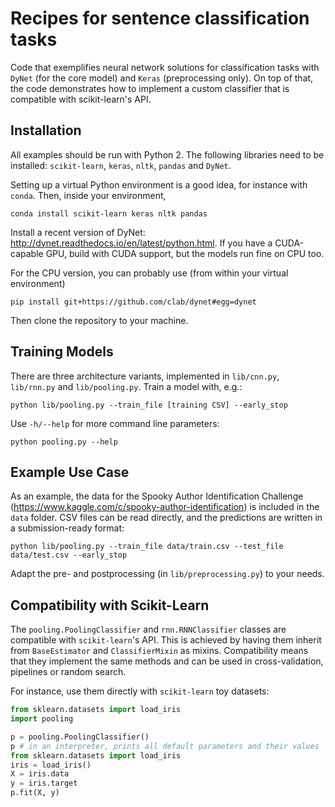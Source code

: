 # Recipes for sentence classification tasks

Code that exemplifies neural network solutions for classification tasks with `DyNet` (for the core model) and `Keras` (preprocessing only). On top of that, the code demonstrates how to implement a custom classifier that is compatible with scikit-learn's API.

## Installation

All examples should be run with Python 2. The following libraries need to be installed: `scikit-learn`, `keras`, `nltk`,  `pandas` and `DyNet`.

Setting up a virtual Python environment is a good idea, for instance with `conda`. Then, inside your environment,

    conda install scikit-learn keras nltk pandas

Install a recent version of DyNet: http://dynet.readthedocs.io/en/latest/python.html. If you have a CUDA-capable GPU, build with CUDA support, but the models run fine on CPU too.

For the CPU version, you can probably use (from within your virtual environment)

    pip install git+https://github.com/clab/dynet#egg=dynet

Then clone the repository to your machine.

## Training Models

There are three architecture variants, implemented in `lib/cnn.py`, `lib/rnn.py` and `lib/pooling.py`. Train a model with, e.g.:

    python lib/pooling.py --train_file [training CSV] --early_stop

Use `-h/--help` for more command line parameters:

    python pooling.py --help

## Example Use Case

As an example, the data for the Spooky Author Identification Challenge (https://www.kaggle.com/c/spooky-author-identification) is included in the `data` folder. CSV files can be read directly, and the predictions are written in a submission-ready format:

    python lib/pooling.py --train_file data/train.csv --test_file data/test.csv --early_stop

Adapt the pre- and postprocessing (in `lib/preprocessing.py`) to your needs.

## Compatibility with Scikit-Learn

The `pooling.PoolingClassifier` and `rnn.RNNClassifier` classes are compatible with `scikit-learn`'s API. This is achieved by having them inherit from `BaseEstimator` and `ClassifierMixin` as mixins. Compatibility means that they implement the same methods and can be used in cross-validation, pipelines or random search.

For instance, use them directly with `scikit-learn` toy datasets:

```python
from sklearn.datasets import load_iris
import pooling

p = pooling.PoolingClassifier()
p # in an interpreter, prints all default parameters and their values
from sklearn.datasets import load_iris
iris = load_iris()
X = iris.data
y = iris.target
p.fit(X, y)
```
